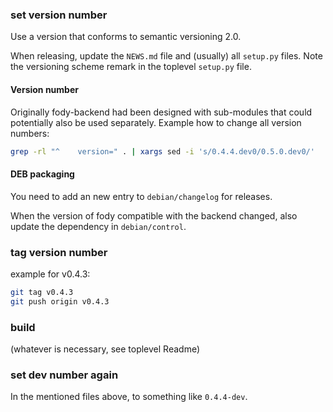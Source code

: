 ### set version number

Use a version that conforms to semantic versioning 2.0.

When releasing, update the `NEWS.md` file and (usually) all
`setup.py` files. Note the versioning scheme remark
in the toplevel `setup.py` file.

#### Version number
Originally fody-backend had been designed with sub-modules
that could potentially also be used separately.
Example how to change all version numbers:
```sh
grep -rl "^    version=" . | xargs sed -i 's/0.4.4.dev0/0.5.0.dev0/'
```

#### DEB packaging
You need to add an new entry to `debian/changelog` for releases.

When the version of fody compatible with the backend changed, also
update the dependency in `debian/control`.

### tag version number
example for v0.4.3:
```sh
git tag v0.4.3
git push origin v0.4.3
```

### build
(whatever is necessary, see toplevel Readme)

### set dev number again
In the mentioned files above, to something like `0.4.4-dev`.
